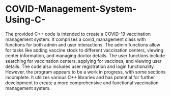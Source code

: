 # COVID-Management-System-Using-C-
The provided C++ code is intended to create a COVID-19 vaccination management system. 
It comprises a covid_management class with functions for both admin and user interactions. The admin functions allow for tasks like adding vaccine stock to different vaccination centers, viewing center information, and managing doctor details. 
The user functions include searching for vaccination centers, applying for vaccines, and viewing user details. The code also includes user registration and login functionality. However, the program appears to be a work in progress, with some sections incomplete. It utilizes various C++ libraries and has potential for further development to create a more comprehensive and functional vaccination management system.
